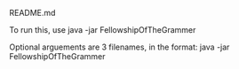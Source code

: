 README.md

To run this, use java -jar FellowshipOfTheGrammer

Optional arguements are 3 filenames, in the format: java -jar FellowshipOfTheGrammer <Grammar> <Spec> <Script>

else, it will read grammar.txt, script.txt, spec.txt